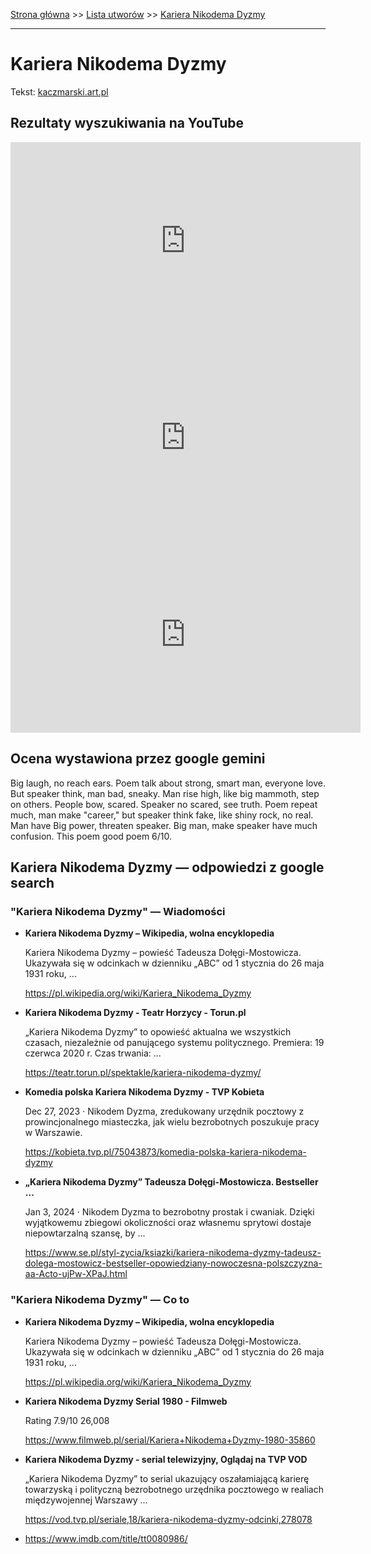 [Strona główna](../index.md) >> [Lista utworów](../list.md) >> [Kariera Nikodema Dyzmy](196.md)

---

# Kariera Nikodema Dyzmy

Tekst: [kaczmarski.art.pl](https://www.kaczmarski.art.pl/tworczosc/wiersze/kariera-nikodema-dyzmy/)

## Rezultaty wyszukiwania na YouTube

<iframe width="560" height="315" src="https://www.youtube.com/embed/41YUT4EcJF8?si=IdontcarewhotheIRSsendsImnotpayingtaxes" title="YouTube video player" frameborder="0" allow="accelerometer; autoplay; clipboard-write; encrypted-media; gyroscope; picture-in-picture; web-share" referrerpolicy="strict-origin-when-cross-origin" allowfullscreen></iframe>

<iframe width="560" height="315" src="https://www.youtube.com/embed/pzSgbL9ngTY?si=IdontcarewhotheIRSsendsImnotpayingtaxes" title="YouTube video player" frameborder="0" allow="accelerometer; autoplay; clipboard-write; encrypted-media; gyroscope; picture-in-picture; web-share" referrerpolicy="strict-origin-when-cross-origin" allowfullscreen></iframe>

<iframe width="560" height="315" src="https://www.youtube.com/embed/5uFR9SXHiHQ?si=IdontcarewhotheIRSsendsImnotpayingtaxes" title="YouTube video player" frameborder="0" allow="accelerometer; autoplay; clipboard-write; encrypted-media; gyroscope; picture-in-picture; web-share" referrerpolicy="strict-origin-when-cross-origin" allowfullscreen></iframe>

## Ocena wystawiona przez google gemini

Big laugh, no reach ears. Poem talk about strong, smart man, everyone love. But speaker think, man bad, sneaky. Man rise high, like big mammoth, step on others. People bow, scared. Speaker no scared, see truth. Poem repeat much, man make "career," but speaker think fake, like shiny rock, no real. Man have Big power, threaten speaker. Big man, make speaker have much confusion. This poem good poem 6/10.


## Kariera Nikodema Dyzmy — odpowiedzi z google search

### "Kariera Nikodema Dyzmy" — Wiadomości

- **Kariera Nikodema Dyzmy – Wikipedia, wolna encyklopedia**

    Kariera Nikodema Dyzmy – powieść Tadeusza Dołęgi-Mostowicza. Ukazywała się w odcinkach w dzienniku „ABC” od 1 stycznia do 26 maja 1931 roku, ... 

   <https://pl.wikipedia.org/wiki/Kariera_Nikodema_Dyzmy>
- **Kariera Nikodema Dyzmy - Teatr Horzycy - Torun.pl**

    „Kariera Nikodema Dyzmy” to opowieść aktualna we wszystkich czasach, niezależnie od panującego systemu politycznego. Premiera: 19 czerwca 2020 r. Czas trwania: ... 

   <https://teatr.torun.pl/spektakle/kariera-nikodema-dyzmy/>
- **Komedia polska Kariera Nikodema Dyzmy - TVP Kobieta**

    Dec 27, 2023  ·  Nikodem Dyzma, zredukowany urzędnik pocztowy z prowincjonalnego miasteczka, jak wielu bezrobotnych poszukuje pracy w Warszawie. 

   <https://kobieta.tvp.pl/75043873/komedia-polska-kariera-nikodema-dyzmy>
- **„Kariera Nikodema Dyzmy” Tadeusza Dołęgi-Mostowicza. Bestseller ...**

    Jan 3, 2024  ·  Nikodem Dyzma to bezrobotny prostak i cwaniak. Dzięki wyjątkowemu zbiegowi okoliczności oraz własnemu sprytowi dostaje niepowtarzalną szansę, by ... 

   <https://www.se.pl/styl-zycia/ksiazki/kariera-nikodema-dyzmy-tadeusz-dolega-mostowicz-bestseller-opowiedziany-nowoczesna-polszczyzna-aa-Acto-ujPw-XPaJ.html>

### "Kariera Nikodema Dyzmy" — Co to

- **Kariera Nikodema Dyzmy – Wikipedia, wolna encyklopedia**

    Kariera Nikodema Dyzmy – powieść Tadeusza Dołęgi-Mostowicza. Ukazywała się w odcinkach w dzienniku „ABC” od 1 stycznia do 26 maja 1931 roku, ... 

   <https://pl.wikipedia.org/wiki/Kariera_Nikodema_Dyzmy>
- **Kariera Nikodema Dyzmy  Serial  1980 - Filmweb**

    Rating   7.9/10  26,008   

   <https://www.filmweb.pl/serial/Kariera+Nikodema+Dyzmy-1980-35860>
- **Kariera Nikodema Dyzmy - serial telewizyjny, Oglądaj na TVP VOD**

    „Kariera Nikodema Dyzmy” to serial ukazujący oszałamiającą karierę towarzyską i polityczną bezrobotnego urzędnika pocztowego w realiach międzywojennej Warszawy ... 

   <https://vod.tvp.pl/seriale,18/kariera-nikodema-dyzmy-odcinki,278078>
- <https://www.imdb.com/title/tt0080986/>

